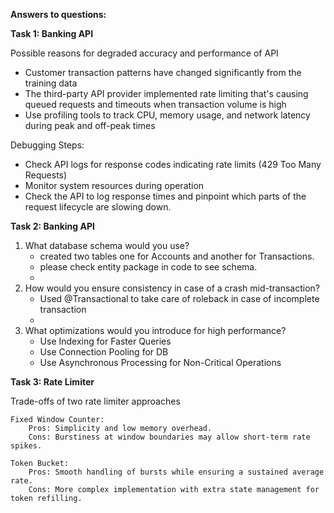 **Answers to questions:**

**Task 1: Banking API**

Possible reasons for degraded accuracy and performance of API
   - Customer transaction patterns have changed significantly from the training data
   - The third-party API provider implemented rate limiting that's causing queued requests and timeouts when transaction volume is high
   - Use profiling tools to track CPU, memory usage, and network latency during peak and off-peak times

Debugging Steps:
   - Check API logs for response codes indicating rate limits (429 Too Many Requests)
   - Monitor system resources during operation
   - Check the API to log response times and pinpoint which parts of the request lifecycle are slowing down.


**Task 2: Banking API**

1. What database schema would you use?
    -  created two tables one for Accounts and another for Transactions.
    -  please check entity package in code to see schema.
    -  
2. How would you ensure consistency in case of a crash mid-transaction?
    - Used @Transactional to take care of roleback in case of incomplete transaction
    - 
3. What optimizations would you introduce for high performance?
    - Use Indexing for Faster Queries
    - Use Connection Pooling for DB
    - Use Asynchronous Processing for Non-Critical Operations
      
**Task 3: Rate Limiter**

Trade-offs of two rate limiter approaches

    Fixed Window Counter:
        Pros: Simplicity and low memory overhead.
        Cons: Burstiness at window boundaries may allow short-term rate spikes.
        
    Token Bucket:
        Pros: Smooth handling of bursts while ensuring a sustained average rate.
        Cons: More complex implementation with extra state management for token refilling.
